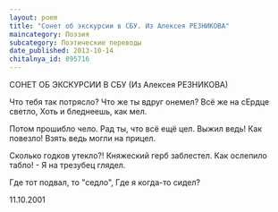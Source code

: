 ```yaml
---
layout: poem
title: "Сонет об экскурсии в СБУ. Из Алексея РЕЗНИКОВА"
maincategory: Поэзия
subcategory: Поэтические переводы
date_published: 2013-10-14
chitalnya_id: 895716
---
```




СОНЕТ ОБ ЭКСКУРСИИ В СБУ
(Из Алексея РЕЗНИКОВА)

Что тебя так потрясло?
Что же ты вдруг онемел?
Всё же на сЕрдце светло,
Хоть и бледнеешь, как мел.

Потом прошибло чело.
Рад ты, что всё ещё цел.
Выжил ведь! Как повезло!
Взять ведь могли на прицел.

Сколько годков утекло?!
Княжеский герб заблестел.
Как ослепило табло! -
Я на трезубец глядел.

Где тот подвал, то "седло",
Где я когда-то сидел?

11.10.2001







